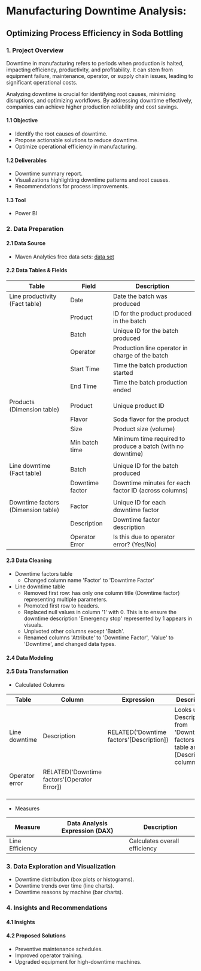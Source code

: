 # Manufacturing Downtime Analysis:
## Optimizing Process Efficiency in Soda Bottling

### 1. Project Overview
Downtime in manufacturing refers to periods when production is halted, impacting efficiency, productivity, and profitability. It can stem from equipment failure, maintenance, operator, or supply chain issues, leading to significant operational costs.

Analyzing downtime is crucial for identifying root causes, minimizing disruptions, and optimizing workflows. By addressing downtime effectively, companies can achieve higher production reliability and cost savings.

#### 1.1 Objective
- Identify the root causes of downtime.
- Propose actionable solutions to reduce downtime.
- Optimize operational efficiency in manufacturing.

#### 1.2 Deliverables
- Downtime summary report.
- Visualizations highlighting downtime patterns and root causes.
- Recommendations for process improvements.

#### 1.3 Tool
- Power BI

### 2. Data Preparation
#### 2.1 Data Source
- Maven Analytics free data sets: [data set](https://mavenanalytics.io/data-playground?order=date_added%2Cdesc&search=Manu)

#### 2.2 Data Tables & Fields
Table | Field | Description
-----|-----|-----
Line productivity (Fact table) | Date | Date the batch was produced
 | | Product | ID for the product produced in the batch
 | | Batch | Unique ID for the batch produced
 | | Operator | Production line operator in charge of the batch
 | | Start Time | Time the batch production started
 | | End Time | Time the batch production ended
 | |
Products (Dimension table) | Product | Unique product ID
 | | Flavor | Soda flavor for the product
 | | Size | Product size (volume)
 | | Min batch time | Minimum time required to produce a batch (with no downtime)
 | |
Line downtime (Fact table) | Batch | Unique ID for the batch produced
 | | Downtime factor | Downtime minutes for each factor ID (across columns)
 | |
Downtime factors (Dimension table) | Factor | Unique ID for each downtime factor
 | | Description | Downtime factor description
 | | Operator Error | Is this due to operator error? (Yes/No)

#### 2.3 Data Cleaning
* Downtime factors table
  - Changed column name 'Factor' to 'Downtime Factor'
* Line downtime table
  - Removed first row: has only one column title (Downtime factor) representing multiple parameters.
  - Promoted first row to headers.
  - Replaced null values in column '1' with 0. This is to ensure the downtime description 'Emergency stop' represented by 1 appears in visuals.
  - Unpivoted other columns except 'Batch'.
  - Renamed columns 'Attribute' to 'Downtime Factor', 'Value' to 'Downtime', and changed data types.

#### 2.4 Data Modeling

#### 2.5 Data Transformation
- Calculated Columns

Table | Column | Expression | Description
-----|-----|-----|-----
Line downtime | Description | RELATED('Downtime factors'[Description]) | Looks up Description from 'Downtime factors' table and [Description] column
 | Operator error | RELATED('Downtime factors'[Operator Error]) | 
 | | | 
 | | | 
 | | | 
  
- Measures

Measure | Data Analysis Expression (DAX) | Description
-----|-----|-----
Line Efficiency | | Calculates overall efficiency

### 3. Data Exploration and Visualization
- Downtime distribution (box plots or histograms).
- Downtime trends over time (line charts).
- Downtime reasons by machine (bar charts).

### 4. Insights and Recommendations
#### 4.1 Insights

#### 4.2 Proposed Solutions
- Preventive maintenance schedules.
- Improved operator training.
- Upgraded equipment for high-downtime machines.
